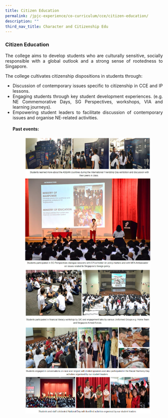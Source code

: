 ```yaml
---
title: Citizen Education
permalink: /jpjc-experience/co-curriculum/cce/citizen-education/
description: ""
third_nav_title: Character and Citizenship Edu
---
```

### **Citizen Education**
<div align=justify>

<p>
The college aims to develop students who are culturally sensitive, socially responsible with a global outlook and a strong sense of rootedness to Singapore.</p>

<p>
The college cultivates citizenship dispositions in students through:
<ul>
	<li>Discussion of contemporary issues specific to citizenship in CCE and IP lessons.</li>
	<li>Engaging students through key student development experiences. (e.g. NE Commemorative Days, SG Perspectives, workshops, VIA and learning journeys).</li>
	<li>Empowering student leaders to facilitate discussion of contemporary issues and organise NE-related activities.</li></p>

<h4><strong>Past events:</strong></h4>
<figure>
<img src="/images/past%20event%201.jpg">
<img src="/images/past%20event%201%20c.jpg">
<img src="/images/past%20event%202.jpg">
<img src="/images/past%20event%202%20c.jpg">
<img src="/images/past%20event%203.jpg">
<img src="/images/past%20event%203%20c.jpg">
<img src="/images/past%20event%204.jpg">
<img src="/images/past%20event%204%20c.png">
<img src="/images/past%20event%205.jpg">
<img src="/images/past%20event%205%20c.png">
</figure>
</div>
